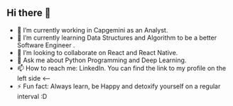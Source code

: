## Hi there 👋
- 🔭 I’m currently working in Capgemini as an Analyst.
- 🌱 I’m currently learning Data Structures and Algorithm to be a better Software Engineer .
- 👯 I’m looking to collaborate on React and React Native.
- 💬 Ask me about Python Programming and Deep Learning.
- 📫 How to reach me: LinkedIn. You can find the link to my profile on the left side <--
- ⚡ Fun fact: Always learn, be Happy and detoxify yourself on a regular interval :D

